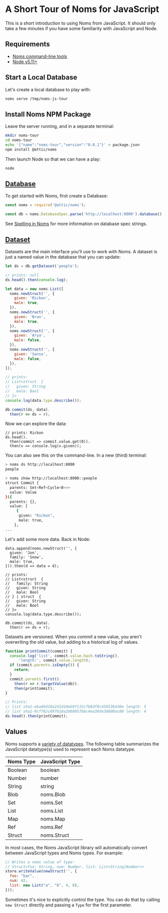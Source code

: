 # A Short Tour of Noms for JavaScript

This is a short introduction to using Noms from JavaScript. It should only take a few minutes if you have some familiarity with JavaScript and Node.

## Requirements

* [Noms command-line tools](https://github.com/attic-labs/noms#setup)
* [Node v5.11+](https://nodejs.org/en/)

## Start a Local Database

Let's create a local database to play with:

```sh
noms serve /tmp/noms-js-tour
```

## Install Noms NPM Package

Leave the server running, and in a separate terminal:

```sh
mkdir noms-tour
cd noms-tour
echo '{"name":"noms-tour","version":"0.0.1"}' > package.json
npm install @attic/noms
```

Then launch Node so that we can have a play:

```sh
node
```

## [Database](https://github.com/attic-labs/noms/blob/master/js/noms/src/database.js)

To get started with Noms, first create a Database:

```js
const noms = require('@attic/noms');

const db = noms.DatabaseSpec.parse('http://localhost:8000').database();
```

See [Spelling in Noms](spelling.md) for more information on database spec strings.



## [Dataset](https://github.com/attic-labs/noms/blob/master/js/noms/src/dataset.js)

Datasets are the main interface you'll use to work with Noms. A dataset is just a named value in the database that you can update:

```js
let ds = db.getDataset('people');

// prints: null
ds.head().then(console.log);

let data = new noms.List([
  noms.newStruct('', {
  	given: 'Rickon',
  	male: true,
  }),
  noms.newStruct('', {
  	given: 'Bran',
  	male: true,
  }),
  noms.newStruct('', {
  	given: 'Arya',
  	male: false,
  }),
  noms.newStruct('', {
  	given: 'Sansa',
  	male: false,
  }),
]);

// prints:
// List<struct  {
//   given: String
//   male: Bool
// }>
console.log(data.type.describe());

db.commit(ds, data).
  then(r => ds = r);
```

Now we can explore the data:

```
// prints: Rickon
ds.head().
  then(commit => commit.value.get(0)).
  then(v => console.log(v.given));
```

You can also see this on the command-line. In a new (third) terminal:

```sh
> noms ds http://localhost:8000
people

> noms show http://localhost:8000::people
struct Commit {
  parents: Set<Ref<Cycle<0>>>
  value: Value
}({
  parents: {},
  value: [
     {
      given: "Rickon",
      male: true,
    },
...
```

Let's add some more data. Back in Node:

```
data.append(noms.newStruct('', {
  given: 'Jon',
  family: 'Snow',
  male: true,
})).then(d => data = d);

// prints:
// List<struct  {
//   family: String
//   given: String
//   male: Bool
// } | struct  {
//   given: String
//   male: Bool
// }>
console.log(data.type.describe());

db.commit(ds, data).
  then(r => ds = r);
```

Datasets are versioned. When you *commit* a new value, you aren't overwriting the old value, but adding to a historical log of values.

```js
function printCommit(commit) {
  console.log('list', commit.value.hash.toString(),
      'length:', commit.value.length);
  if (commit.parents.isEmpty()) {
    return;
  }
  commit.parents.first().
    then(r => r.targetValue(db)).
    then(printCommit);
}

// Prints:
// list sha1-eba46d10a2d1d10eb9f115c7b8df8c45653b430e length: 5
// list sha1-9cf762c697b10a2868957b6c4ea30de36608ac08 length: 4
ds.head().then(printCommit);
```

## Values

Noms supports a [variety of datatypes](intro.md#types). The following table summarizes the JavaScript datatype(s) used to represent each Noms datatype.

Noms Type | JavaScript Type
--------------- | ---------
Boolean | boolean
Number | number
String | string
Blob | noms.Blob
Set | noms.Set
List | noms.List
Map | noms.Map
Ref | noms.Ref
Struct | noms.Struct

In most cases, the Noms JavaScript library will automatically convert between JavaScript types and Noms types. For example:

```js
// Writes a noms value of type:
// Struct<foo: String, num: Number, list: List<String|Number>>
store.writeValue(newStruct('', {
  foo: "bar",
  num: 42,
  list: new List("a", "b", 4, 8),
}));
```

Sometimes it's nice to explicitly control the type. You can do that by calling `new Struct` directly and passing a `Type` for the first parameter.
